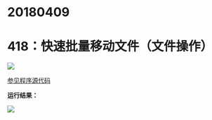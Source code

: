 # 20180409

# 418：快速批量移动文件（文件操作）

<img src="http://image.renkaigis.com/keepcoding/2018040901.png">

<a href="https://github.com/renkaigis/KeepCoding/tree/master/2018/04/09" target="_blank">参见程序源代码</a>

**运行结果：**

<img src="http://image.renkaigis.com/keepcoding/2018040902.png">
